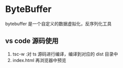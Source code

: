 # ByteBuffer
  bytebuffer 是一个自定义的数据虚拟化，反序列化工具

## vs code 源码使用
1. tsc-w :对 ts 源码进行编译，编译到对应的 dist 目录中
2. index.html 再浏览器中预览 